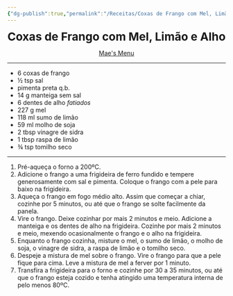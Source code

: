 ```yaml
---
{"dg-publish":true,"permalink":"/Receitas/Coxas de Frango com Mel, Limão e Alho/"}
---
```


<div style="text-align: center;"> <span style="font-size: 26px;"><b> Coxas de Frango com Mel, Limão e Alho </b></span> </div>

<span class="center"> <center> [Mae's Menu](https://maesmenu.com/recipes/honey-garlic-lemon-pepper-chicken-thighs/#recipe) </center></span>

---
- 6 coxas de frango
- ½ tsp sal
- pimenta preta q.b.
- 14 g manteiga sem sal
- 6 dentes de alho *fatiados*
- 227 g mel
- 118 ml sumo de limão
- 59 ml molho de soja
- 2 tbsp vinagre de sidra
- 1 tbsp raspa de limão
- ¾ tsp tomilho seco
- ---
1. Pré-aqueça o forno a 200ºC.
2. Adicione o frango a uma frigideira de ferro fundido e tempere generosamente com sal e pimenta. Coloque o frango com a pele para baixo na frigideira.
3. Aqueça o frango em fogo médio alto. Assim que começar a chiar, cozinhe por 5 minutos, ou até que o frango se solte facilmente da panela.
4. Vire o frango. Deixe cozinhar por mais 2 minutos e meio. Adicione a manteiga e os dentes de alho na frigideira. Cozinhe por mais 2 minutos e meio, mexendo ocasionalmente o frango e o alho na frigideira.
5. Enquanto o frango cozinha, misture o mel, o sumo de limão, o molho de soja, o vinagre de sidra, a raspa de limão e o tomilho seco.
6. Despeje a mistura de mel sobre o frango. Vire o frango para que a pele fique para cima. Leve a mistura de mel a ferver por 1 minuto.
7. Transfira a frigideira para o forno e cozinhe por 30 a 35 minutos, ou até que o frango esteja cozido e tenha atingido uma temperatura interna de pelo menos 80ºC.
